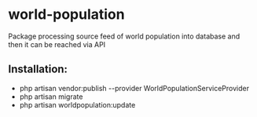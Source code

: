 # world-population

Package processing source feed of world population into database and then it can be reached via API

<H2>Installation:</h2>

* php artisan vendor:publish --provider WorldPopulationServiceProvider
* php artisan migrate
* php artisan worldpopulation:update
